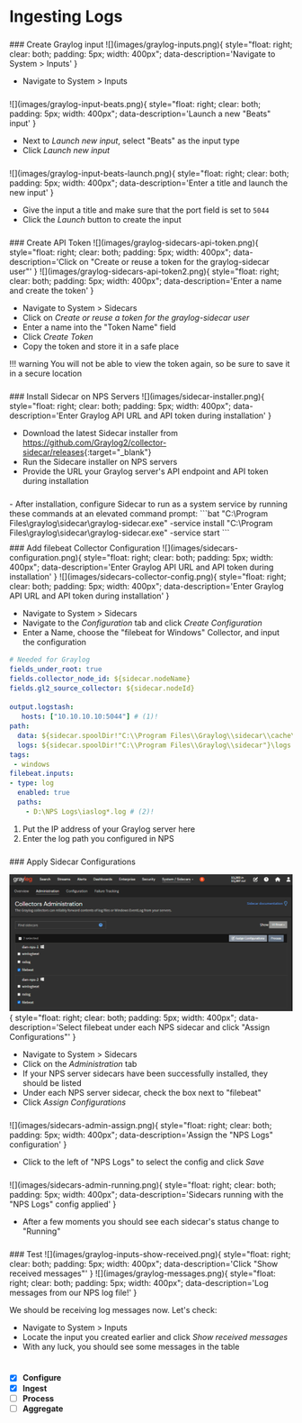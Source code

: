 # Ingesting Logs

<div markdown="1" style="clear: both; padding: 5px 0; overflow: hidden">
### Create Graylog input
![](images/graylog-inputs.png){ style="float: right; clear: both; padding: 5px; width: 400px"; data-description='Navigate to System > Inputs' }

- Navigate to System > Inputs
</div>
<div markdown="1" style="clear: both; padding: 5px 0; overflow: hidden">
![](images/graylog-input-beats.png){ style="float: right; clear: both; padding: 5px; width: 400px"; data-description='Launch a new "Beats" input' }

- Next to *Launch new input*, select "Beats" as the input type
- Click *Launch new input*
</div>
<div markdown="1" style="clear: both; padding: 5px 0; overflow: hidden">
![](images/graylog-input-beats-launch.png){ style="float: right; clear: both; padding: 5px; width: 400px"; data-description='Enter a title and launch the new input' }

- Give the input a title and make sure that the port field is set to `5044`
- Click the *Launch* button to create the input
</div>

<div markdown="1" style="clear: both; padding: 5px 0">
### Create API Token
![](images/graylog-sidecars-api-token.png){ style="float: right; clear: both; padding: 5px; width: 400px"; data-description='Click on "Create or reuse a token for the graylog-sidecar user"' }
![](images/graylog-sidecars-api-token2.png){ style="float: right; clear: both; padding: 5px; width: 400px"; data-description='Enter a name and create the token' }

- Navigate to System > Sidecars
- Click on *Create or reuse a token for the graylog-sidecar user*
- Enter a name into the "Token Name" field
- Click *Create Token*
- Copy the token and store it in a safe place

!!! warning
	You will not be able to view the token again, so be sure to save it in a secure location

</div>


<div markdown="1" style="clear: both; padding: 5px 0">
### Install Sidecar on NPS Servers
![](images/sidecar-installer.png){ style="float: right; clear: both; padding: 5px; width: 400px"; data-description='Enter Graylog API URL and API token during installation' }

- Download the latest Sidecar installer from <https://github.com/Graylog2/collector-sidecar/releases>{:target="_blank"}
- Run the Sidecare installer on NPS servers
- Provide the URL your Graylog server's API endpoint and API token during installation
</div>
<div markdown="1" style="clear: both; padding: 5px 0; overflow: hidden">
- After installation, configure Sidecar to run as a system service by running these commands at an elevated command prompt:
```bat
"C:\Program Files\graylog\sidecar\graylog-sidecar.exe" -service install
"C:\Program Files\graylog\sidecar\graylog-sidecar.exe" -service start
```
</div>


<div markdown="1" style="clear: both; padding: 5px 0">
### Add filebeat Collector Configuration
![](images/sidecars-configuration.png){ style="float: right; clear: both; padding: 5px; width: 400px"; data-description='Enter Graylog API URL and API token during installation' }
![](images/sidecars-collector-config.png){ style="float: right; clear: both; padding: 5px; width: 400px"; data-description='Enter Graylog API URL and API token during installation' }

- Navigate to System > Sidecars
- Navigate to the *Configuration* tab and click *Create Configuration*
- Enter a Name, choose the "filebeat for Windows" Collector, and input the configuration

```yaml
# Needed for Graylog
fields_under_root: true
fields.collector_node_id: ${sidecar.nodeName}
fields.gl2_source_collector: ${sidecar.nodeId}

output.logstash:
   hosts: ["10.10.10.10:5044"] # (1)!
path:
  data: ${sidecar.spoolDir!"C:\\Program Files\\Graylog\\sidecar\\cache\\filebeat"}\data
  logs: ${sidecar.spoolDir!"C:\\Program Files\\Graylog\\sidecar"}\logs
tags:
 - windows
filebeat.inputs:
- type: log
  enabled: true
  paths:
    - D:\NPS Logs\iaslog*.log # (2)!
```

1.	Put the IP address of your Graylog server here
2.	Enter the log path you configured in NPS

</div>


<div markdown="1" style="clear: both; padding: 5px 0">
### Apply Sidecar Configurations

![](images/sidecars-admin.png){ style="float: right; clear: both; padding: 5px; width: 400px"; data-description='Select filebeat under each NPS sidecar and click "Assign Configurations"' }

- Navigate to System > Sidecars
- Click on the *Administration* tab
- If your NPS server sidecars have been successfully installed, they should be listed
- Under each NPS server sidecar, check the box next to "filebeat"
- Click *Assign Configurations*

</div>

<div markdown="1" style="clear: both; padding: 5px 0">
![](images/sidecars-admin-assign.png){ style="float: right; clear: both; padding: 5px; width: 400px"; data-description='Assign the "NPS Logs" configuration' }

- Click to the left of "NPS Logs" to select the config and click *Save*
</div>

<div markdown="1" style="clear: both; padding: 5px 0">
![](images/sidecars-admin-running.png){ style="float: right; clear: both; padding: 5px; width: 400px"; data-description='Sidecars running with the "NPS Logs" config applied' }

- After a few moments you should see each sidecar's status change to "Running"
</div>

<div markdown="1" style="clear: both; padding: 5px 0">
### Test
![](images/graylog-inputs-show-received.png){ style="float: right; clear: both; padding: 5px; width: 400px"; data-description='Click "Show received messages"' }
![](images/graylog-messages.png){ style="float: right; clear: both; padding: 5px; width: 400px"; data-description='Log messages from our NPS log file!' }

We should be receiving log messages now. Let's check:

- Navigate to System > Inputs
- Locate the input you created earlier and click *Show received messages*
- With any luck, you should see some messages in the table

</div>

<div markdown="1" style="clear: both; padding: 5px 0">

- [x] **Configure**
- [x] **Ingest**
- [ ] **Process**
- [ ] **Aggregate**

</div>
